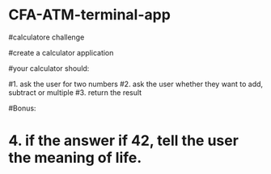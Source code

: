# CFA-ATM-terminal-app
#calculatore challenge

#create a calculator application

#your calculator should:

#1. ask the user for two numbers
#2. ask the user whether they want to add, subtract or multiple
#3. return the result

#Bonus:
# 4. if the answer if 42, tell the user the meaning of life.
